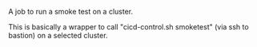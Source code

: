 A job to run a smoke test on a cluster.

This is basically a wrapper to call "cicd-control.sh smoketest" (via ssh to
bastion) on a selected cluster.
